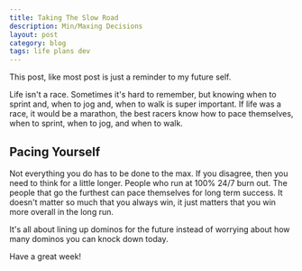 ```yaml
---
title: Taking The Slow Road
description: Min/Maxing Decisions
layout: post
category: blog
tags: life plans dev
---
```



This post, like most post is just a reminder to my future self.

Life isn't a race. Sometimes it's hard to remember, but knowing when to sprint and, when to jog and, when to walk is super important. If life was a race, it would be a marathon, the best racers know how to pace themselves, when to sprint, when to jog, and when to walk.

## Pacing Yourself

Not everything you do has to be done to the max. If you disagree, then you need to think for a little longer. People who run at 100% 24/7 burn out. The people that go the furthest can pace themselves for long term success. It doesn't matter so much that you always win, it just matters that you win more overall in the long run.

It's all about lining up dominos for the future instead of worrying about how many dominos you can knock down today.

Have a great week!

